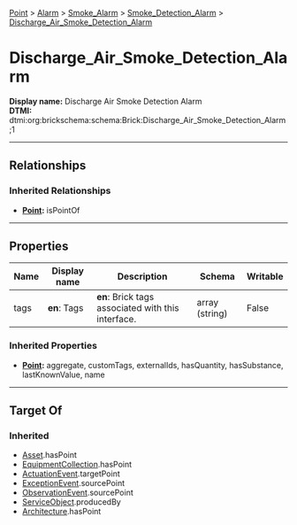 [Point](../../../Point.md) > [Alarm](../../Alarm.md) > [Smoke_Alarm](../Smoke_Alarm.md) > [Smoke_Detection_Alarm](Smoke_Detection_Alarm.md) > [Discharge_Air_Smoke_Detection_Alarm](#)
# Discharge_Air_Smoke_Detection_Alarm

**Display name:** Discharge Air Smoke Detection Alarm<br />
**DTMI:** dtmi:org:brickschema:schema:Brick:Discharge_Air_Smoke_Detection_Alarm;1

---

## Relationships
### Inherited Relationships
* **[Point](../../../Point.md):** isPointOf

---

## Properties
|Name|Display name|Description|Schema|Writable|
|-|-|-|-|-|
|tags|**en**: Tags|**en**: Brick tags associated with this interface.|array (string)|False|
### Inherited Properties
* **[Point](../../../Point.md):** aggregate, customTags, externalIds, hasQuantity, hasSubstance, lastKnownValue, name

---

## Target Of
### Inherited
* [Asset](../../../../Asset/Asset.md).hasPoint
* [EquipmentCollection](../../../../Collection/AssetCollection/EquipmentCollection/EquipmentCollection.md).hasPoint
* [ActuationEvent](../../../../Event/PointEvent/ActuationEvent.md).targetPoint
* [ExceptionEvent](../../../../Event/PointEvent/ExceptionEvent.md).sourcePoint
* [ObservationEvent](../../../../Event/PointEvent/ObservationEvent.md).sourcePoint
* [ServiceObject](../../../../Information/ServiceObject/ServiceObject.md).producedBy
* [Architecture](../../../../Space/Architecture/Architecture.md).hasPoint
